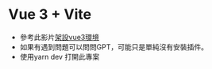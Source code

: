 # Vue 3 + Vite

- 參考此影片[架設vue3環境](https://youtu.be/FkVJCy3dao4?si=L2T9ykBUYhF3pj-f) 
- 如果有遇到問題可以問問GPT，可能只是單純沒有安裝插件。
- 使用yarn dev 打開此專案 
